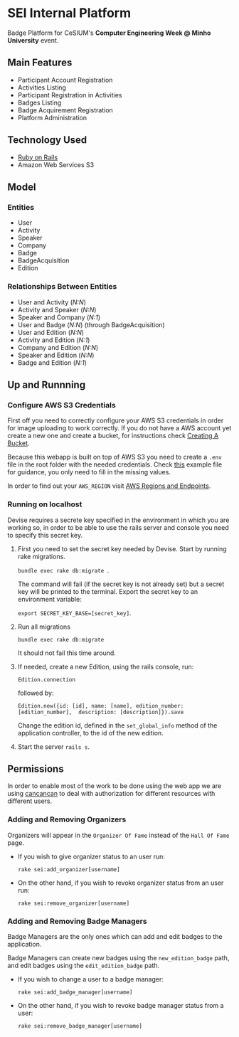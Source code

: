SEI Internal Platform
======================

Badge Platform for CeSIUM's **Computer Engineering Week @ Minho University** event.

Main Features
-------------

+ Participant Account Registration
+ Activities Listing
+ Participant Registration in Activities
+ Badges Listing
+ Badge Acquirement Registration
+ Platform Administration

Technology Used
---------------

+ [Ruby on Rails](https://github.com/rails/rails)
+ Amazon Web Services S3

Model
-----

### Entities

+ User
+ Activity
+ Speaker
+ Company
+ Badge
+ BadgeAcquisition
+ Edition

### Relationships Between Entities

+ User and Activity (*N:N*)
+ Activity and Speaker (*N:N*)
+ Speaker and Company (*N:1*)
+ User and Badge (*N:N*) (through BadgeAcquisition)
+ User and Edition (*N:N*)
+ Activity and Edition (*N:1*)
+ Company and Edition (*N:N*)
+ Speaker and Edition (*N:N*)
+ Badge and Edition (*N:1*)

## Up and Runnning

### Configure AWS S3 Credentials

First off you need to correctly configure your AWS S3 credentials in order for image uploading to work correctly. If you do not have a AWS account yet create a new one and create a bucket, for instructions check [Creating A Bucket](http://docs.aws.amazon.com/AmazonS3/latest/gsg/CreatingABucket.html).

Because this webapp is built on top of AWS S3 you need to create a `.env` file in the root folder with the needed credentials. Check [this](https://github.com/cesium/intra.seium.org/blob/master/.env.sample) example file for guidance, you only need to fill in the missing values.

In order to find out your `AWS_REGION` visit [AWS Regions and Endpoints](http://docs.aws.amazon.com/general/latest/gr/rande.html).

### Running on localhost

Devise requires a secrete key specified in the environment in which you are working so, in order to be able to use the rails server and console you need to specify this secret key.

1. First you need to set the secret key needed by Devise. Start by running rake migrations. 

    `bundle exec rake db:migrate `.

    The command will fail (if the secret key is not already set) but a secret
    key will be printed to the terminal. Export the secret key to an environment 
    variable:

    `export SECRET_KEY_BASE=[secret_key]`.

2. Run all migrations 

    `bundle exec rake db:migrate`
    
    It should not fail this time around.

3. If needed, create a new Edition, using the rails console, run:

    `Edition.connection`

    followed by:

    `Edition.new({id: [id], name: [name], edition_number: [edition_number], 
    description: [description]}).save`

    Change the edition id, defined in the `set_global_info` method of the 
    application controller, to the id of the new edition.
    
4. Start the server `rails s`.

## Permissions

In order to enable most of the work to be done using the web app we are using [cancancan](https://github.com/CanCanCommunity/cancancan) to deal with authorization for different resources with different users.

### Adding and Removing Organizers

Organizers will appear in the `Organizer Of Fame` instead of the `Hall Of Fame` page.

- If you wish to give organizer status to an user run:

    `rake sei:add_organizer[username]`

- On the other hand, if you wish to revoke organizer status from an user run:

    `rake sei:remove_organizer[username]`

### Adding and Removing Badge Managers

Badge Managers are the only ones which can add and edit badges to the application.

Badge Managers can create new badges using the `new_edition_badge` path, and edit badges using the `edit_edition_badge` path.

- If you wish to change a user to a badge manager:

    `rake sei:add_badge_manager[username]`

- On the other hand, if you wish to revoke badge manager status from a user:

    `rake sei:remove_badge_manager[username]`
